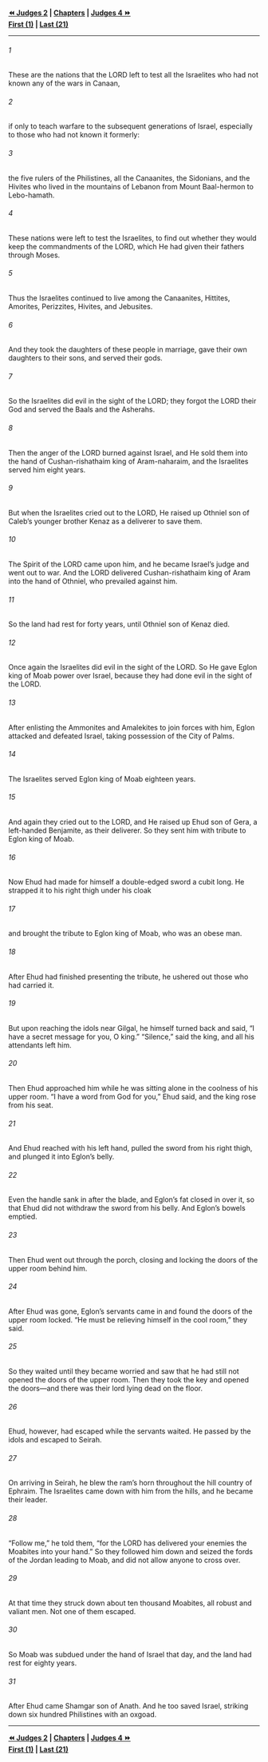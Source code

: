   
**[⏪ Judges 2](./Judges%202.md) | [Chapters](./_index.md) | [Judges 4 ⏩](./Judges%204.md)**  
**[First (1)](./Judges%201.md) | [Last (21)](./Judges%2021.md)**  
  
---  
  
###### 1  
These are the nations that the LORD left to test all the Israelites who had not known any of the wars in Canaan,  
  
###### 2  
if only to teach warfare to the subsequent generations of Israel, especially to those who had not known it formerly:  
  
###### 3  
the five rulers of the Philistines, all the Canaanites, the Sidonians, and the Hivites who lived in the mountains of Lebanon from Mount Baal-hermon to Lebo-hamath.  
  
###### 4  
These nations were left to test the Israelites, to find out whether they would keep the commandments of the LORD, which He had given their fathers through Moses.  
  
###### 5  
Thus the Israelites continued to live among the Canaanites, Hittites, Amorites, Perizzites, Hivites, and Jebusites.  
  
###### 6  
And they took the daughters of these people in marriage, gave their own daughters to their sons, and served their gods.  
  
###### 7  
So the Israelites did evil in the sight of the LORD; they forgot the LORD their God and served the Baals and the Asherahs.  
  
###### 8  
Then the anger of the LORD burned against Israel, and He sold them into the hand of Cushan-rishathaim king of Aram-naharaim, and the Israelites served him eight years.  
  
###### 9  
But when the Israelites cried out to the LORD, He raised up Othniel son of Caleb’s younger brother Kenaz as a deliverer to save them.  
  
###### 10  
The Spirit of the LORD came upon him, and he became Israel’s judge and went out to war. And the LORD delivered Cushan-rishathaim king of Aram into the hand of Othniel, who prevailed against him.  
  
###### 11  
So the land had rest for forty years, until Othniel son of Kenaz died.  
  
###### 12  
Once again the Israelites did evil in the sight of the LORD. So He gave Eglon king of Moab power over Israel, because they had done evil in the sight of the LORD.  
  
###### 13  
After enlisting the Ammonites and Amalekites to join forces with him, Eglon attacked and defeated Israel, taking possession of the City of Palms.  
  
###### 14  
The Israelites served Eglon king of Moab eighteen years.  
  
###### 15  
And again they cried out to the LORD, and He raised up Ehud son of Gera, a left-handed Benjamite, as their deliverer. So they sent him with tribute to Eglon king of Moab.  
  
###### 16  
Now Ehud had made for himself a double-edged sword a cubit long. He strapped it to his right thigh under his cloak  
  
###### 17  
and brought the tribute to Eglon king of Moab, who was an obese man.  
  
###### 18  
After Ehud had finished presenting the tribute, he ushered out those who had carried it.  
  
###### 19  
But upon reaching the idols near Gilgal, he himself turned back and said, “I have a secret message for you, O king.” “Silence,” said the king, and all his attendants left him.  
  
###### 20  
Then Ehud approached him while he was sitting alone in the coolness of his upper room. “I have a word from God for you,” Ehud said, and the king rose from his seat.  
  
###### 21  
And Ehud reached with his left hand, pulled the sword from his right thigh, and plunged it into Eglon’s belly.  
  
###### 22  
Even the handle sank in after the blade, and Eglon’s fat closed in over it, so that Ehud did not withdraw the sword from his belly. And Eglon’s bowels emptied.  
  
###### 23  
Then Ehud went out through the porch, closing and locking the doors of the upper room behind him.  
  
###### 24  
After Ehud was gone, Eglon’s servants came in and found the doors of the upper room locked. “He must be relieving himself in the cool room,” they said.  
  
###### 25  
So they waited until they became worried and saw that he had still not opened the doors of the upper room. Then they took the key and opened the doors—and there was their lord lying dead on the floor.  
  
###### 26  
Ehud, however, had escaped while the servants waited. He passed by the idols and escaped to Seirah.  
  
###### 27  
On arriving in Seirah, he blew the ram’s horn throughout the hill country of Ephraim. The Israelites came down with him from the hills, and he became their leader.  
  
###### 28  
“Follow me,” he told them, “for the LORD has delivered your enemies the Moabites into your hand.” So they followed him down and seized the fords of the Jordan leading to Moab, and did not allow anyone to cross over.  
  
###### 29  
At that time they struck down about ten thousand Moabites, all robust and valiant men. Not one of them escaped.  
  
###### 30  
So Moab was subdued under the hand of Israel that day, and the land had rest for eighty years.  
  
###### 31  
After Ehud came Shamgar son of Anath. And he too saved Israel, striking down six hundred Philistines with an oxgoad.  
  
  
---  
  
**[⏪ Judges 2](./Judges%202.md) | [Chapters](./_index.md) | [Judges 4 ⏩](./Judges%204.md)**  
**[First (1)](./Judges%201.md) | [Last (21)](./Judges%2021.md)**  
  
